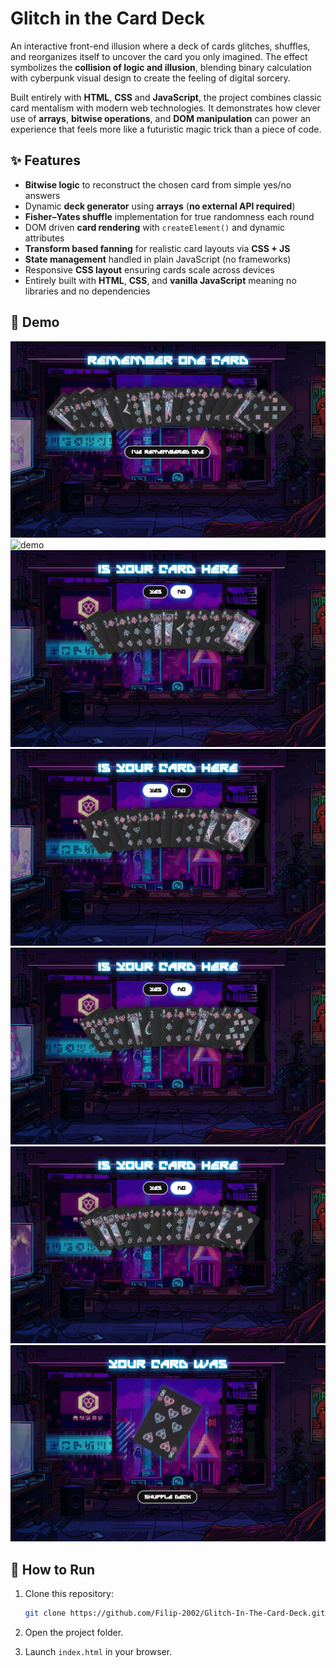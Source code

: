 # Glitch in the Card Deck

An interactive front-end illusion where a deck of cards glitches, shuffles, and reorganizes itself to uncover the card you only imagined.
The effect symbolizes the **collision of logic and illusion**, blending binary calculation with cyberpunk visual design to create the feeling of digital sorcery.

Built entirely with **HTML**, **CSS** and **JavaScript**, the project combines classic card mentalism with modern web technologies.
It demonstrates how clever use of **arrays**, **bitwise operations**, and **DOM manipulation** can power an experience that feels more like a futuristic magic trick than a piece of code.


## ✨ Features
- **Bitwise logic** to reconstruct the chosen card from simple yes/no answers
- Dynamic **deck generator** using **arrays** (**no external API required**)
- **Fisher–Yates shuffle** implementation for true randomness each round
- DOM driven **card rendering** with `createElement()` and dynamic attributes
- **Transform based fanning** for realistic card layouts via **CSS + JS**
- **State management** handled in plain JavaScript (no frameworks)
- Responsive **CSS layout** ensuring cards scale across devices
- Entirely built with **HTML**, **CSS**, and **vanilla JavaScript** meaning no libraries and no dependencies

 
## 🎥 Demo

![demo](demo/1.png)
![demo](demo/2.pngf)
![demo](demo/3.png)
![demo](demo/4.png)
![demo](demo/5.png)
![demo](demo/6.png)
![demo](demo/7.png)


## 🚀 How to Run

1. Clone this repository:
   ```bash
   git clone https://github.com/Filip-2002/Glitch-In-The-Card-Deck.git

2. Open the project folder.

3. Launch `index.html` in your browser.









